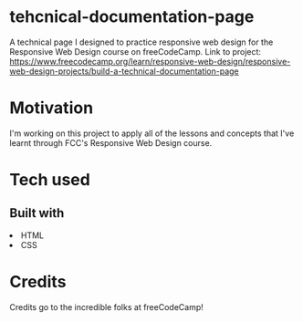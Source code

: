 # tehcnical-documentation-page
A technical page I designed to practice responsive web design for the Responsive Web Design course on freeCodeCamp. Link to project: https://www.freecodecamp.org/learn/responsive-web-design/responsive-web-design-projects/build-a-technical-documentation-page


# Motivation
I'm working on this project to apply all of the lessons and concepts that I've learnt through FCC's Responsive Web Design course. 

# Tech used
## Built with
<li>HTML</li>
<li>CSS</li>

# Credits
Credits go to the incredible folks at freeCodeCamp! 

